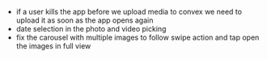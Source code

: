 - if a user kills the app before we upload media to convex we need to upload it as soon as the app opens again
- date selection in the photo and video picking
- fix the carousel with multiple images to follow swipe action and tap open the images in full view